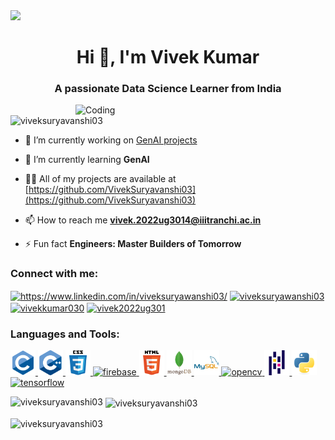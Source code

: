 <img src="https://github.com/VivekSuryavanshi03/VivekSuryawanshi03/blob/main/Welcome%20to%20MY%20GITHUB%20%E2%9C%8C%EF%B8%8F%F0%9F%98%89.png" width="1000">


<h1 align="center">Hi 👋, I'm Vivek Kumar</h1>
<h3 align="center">A passionate Data Science Learner from India</h3>

<img align="right" alt="Coding" width="400" src="https://indoanalytica.com/static/images/data-science-5.gif"> 

<p align="left"> <img src="https://komarev.com/ghpvc/?username=viveksuryavanshi03&label=Profile%20views&color=0e75b6&style=flat" alt="viveksuryavanshi03" /> </p>

- 🔭 I’m currently working on [GenAI projects](https://github.com/VivekSuryavanshi03)

- 🌱 I’m currently learning **GenAI**

- 👨‍💻 All of my projects are available at [https://github.com/VivekSuryavanshi03](https://github.com/VivekSuryavanshi03)

- 📫 How to reach me **vivek.2022ug3014@iiitranchi.ac.in**

- ⚡ Fun fact **Engineers: Master Builders of Tomorrow**

<h3 align="left">Connect with me:</h3>
<p align="left">
<a href="https://linkedin.com/in/https://www.linkedin.com/in/viveksuryawanshi03/" target="blank"><img align="center" src="https://raw.githubusercontent.com/rahuldkjain/github-profile-readme-generator/master/src/images/icons/Social/linked-in-alt.svg" alt="https://www.linkedin.com/in/viveksuryawanshi03/" height="30" width="40" /></a>
<a href="https://kaggle.com/viveksuryawanshi03" target="blank"><img align="center" src="https://raw.githubusercontent.com/rahuldkjain/github-profile-readme-generator/master/src/images/icons/Social/kaggle.svg" alt="viveksuryawanshi03" height="30" width="40" /></a>
<a href="https://instagram.com/vivekkumar030" target="blank"><img align="center" src="https://raw.githubusercontent.com/rahuldkjain/github-profile-readme-generator/master/src/images/icons/Social/instagram.svg" alt="vivekkumar030" height="30" width="40" /></a>
<a href="https://www.codechef.com/users/vivek2022ug301" target="blank"><img align="center" src="https://cdn.jsdelivr.net/npm/simple-icons@3.1.0/icons/codechef.svg" alt="vivek2022ug301" height="30" width="40" /></a>
</p>

<h3 align="left">Languages and Tools:</h3>
<p align="left"> <a href="https://www.cprogramming.com/" target="_blank" rel="noreferrer"> <img src="https://raw.githubusercontent.com/devicons/devicon/master/icons/c/c-original.svg" alt="c" width="40" height="40"/> </a> <a href="https://www.w3schools.com/cpp/" target="_blank" rel="noreferrer"> <img src="https://raw.githubusercontent.com/devicons/devicon/master/icons/cplusplus/cplusplus-original.svg" alt="cplusplus" width="40" height="40"/> </a> <a href="https://www.w3schools.com/css/" target="_blank" rel="noreferrer"> <img src="https://raw.githubusercontent.com/devicons/devicon/master/icons/css3/css3-original-wordmark.svg" alt="css3" width="40" height="40"/> </a> <a href="https://firebase.google.com/" target="_blank" rel="noreferrer"> <img src="https://www.vectorlogo.zone/logos/firebase/firebase-icon.svg" alt="firebase" width="40" height="40"/> </a> <a href="https://www.w3.org/html/" target="_blank" rel="noreferrer"> <img src="https://raw.githubusercontent.com/devicons/devicon/master/icons/html5/html5-original-wordmark.svg" alt="html5" width="40" height="40"/> </a> <a href="https://www.mongodb.com/" target="_blank" rel="noreferrer"> <img src="https://raw.githubusercontent.com/devicons/devicon/master/icons/mongodb/mongodb-original-wordmark.svg" alt="mongodb" width="40" height="40"/> </a> <a href="https://www.mysql.com/" target="_blank" rel="noreferrer"> <img src="https://raw.githubusercontent.com/devicons/devicon/master/icons/mysql/mysql-original-wordmark.svg" alt="mysql" width="40" height="40"/> </a> <a href="https://opencv.org/" target="_blank" rel="noreferrer"> <img src="https://www.vectorlogo.zone/logos/opencv/opencv-icon.svg" alt="opencv" width="40" height="40"/> </a> <a href="https://pandas.pydata.org/" target="_blank" rel="noreferrer"> <img src="https://raw.githubusercontent.com/devicons/devicon/2ae2a900d2f041da66e950e4d48052658d850630/icons/pandas/pandas-original.svg" alt="pandas" width="40" height="40"/> </a> <a href="https://www.python.org" target="_blank" rel="noreferrer"> <img src="https://raw.githubusercontent.com/devicons/devicon/master/icons/python/python-original.svg" alt="python" width="40" height="40"/> </a> <a href="https://www.tensorflow.org" target="_blank" rel="noreferrer"> <img src="https://www.vectorlogo.zone/logos/tensorflow/tensorflow-icon.svg" alt="tensorflow" width="40" height="40"/> </a> </p>

<p><img align="left" src="https://github-readme-stats.vercel.app/api/top-langs?username=viveksuryavanshi03&show_icons=true&locale=en&layout=compact" alt="viveksuryavanshi03" /></p>

<p>&nbsp;<img align="center" src="https://github-readme-stats.vercel.app/api?username=viveksuryavanshi03&show_icons=true&locale=en" alt="viveksuryavanshi03" /></p>

<p><img align="center" src="https://github-readme-streak-stats.herokuapp.com/?user=viveksuryavanshi03&" alt="viveksuryavanshi03" /></p>
